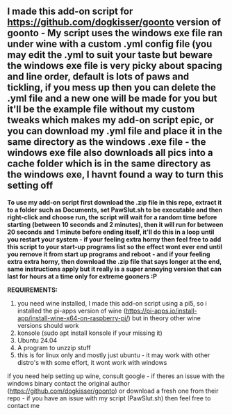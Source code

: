 ## I made this add-on script for https://github.com/dogkisser/goonto version of goonto - My script uses the windows exe file ran under wine with a custom .yml config file (you may edit the .yml to suit your taste but beware the windows exe file is very picky about spacing and line order, default is lots of paws and tickling, if you mess up then you can delete the .yml file and a new one will be made for you but it'll be the example file without my custom tweaks which makes my add-on script epic, or you can download my .yml file and place it in the same directory as the windows .exe file - the windows exe file also downloads all pics into a cache folder which is in the same directory as the windows exe, I havnt found a way to turn this setting off

**To use my add-on script first download the .zip file in this repo, extract it to a folder such as Documents, set PawSlut.sh to be executable and then right-click and choose run, the script will wait for a random time before starting (between 10 seconds and 2 minutes), then it will run for between 20 seconds and 1 minute before ending itself, it'll do this in a loop until you restart your system - if your feeling extra horny then feel free to add this script to your start-up programs list so the effect wont ever end until you remove it from start up programs and reboot - and if your feeling extra extra horny, then download the .zip file that says longer at the end, same instructions apply but it really is a super annoying version that can last for hours at a time only for extreme gooners :P**

**REQUIREMENTS:**
 1. you need wine installed, I made this add-on script using a pi5, so i installed the pi-apps version of wine (https://pi-apps.io/install-app/install-wine-x64-on-raspberry-pi/) but in theory other wine versions should work
 2. konsole (sudo apt install konsole if your missing it)
 3. Ubuntu 24.04
 4. A program to unzzip stuff
 5. this is for linux only and mostly just ubuntu - it may work with other distro's with some effort, it wont work with windows

if you need help setting up wine, consult google - if theres an issue with the windows binary contact the original author (https://github.com/dogkisser/goonto) or download a fresh one from their repo - if you have an issue with my script (PawSlut.sh) then feel free to contact me
